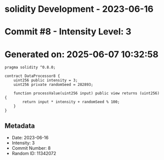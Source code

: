 ﻿# solidity Development - 2023-06-16
# Commit #8 - Intensity Level: 3
# Generated on: 2025-06-07 10:32:58
```solidity
pragma solidity ^0.8.0;

contract DataProcessor8 {
    uint256 public intensity = 3;
    uint256 private randomSeed = 282893;

    function processValue(uint256 input) public view returns (uint256) {
        return input * intensity + randomSeed % 100;
    }
}
```
## Metadata
- Date: 2023-06-16
- Intensity: 3
- Commit Number: 8
- Random ID: 11342072
